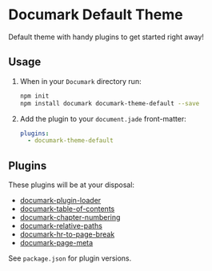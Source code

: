 # Documark Default Theme

Default theme with handy plugins to get started right away!

## Usage

1. When in your `Documark` directory run:

	```bash
	npm init
	npm install documark documark-theme-default --save
	```

2. Add the plugin to your `document.jade` front-matter:

	```yaml
	plugins:
	  - documark-theme-default
	```

## Plugins

These plugins will be at your disposal:

- [documark-plugin-loader](https://www.npmjs.com/package/documark-plugin-loader)
- [documark-table-of-contents](https://www.npmjs.com/package/documark-table-of-contents)
- [documark-chapter-numbering](https://www.npmjs.com/package/documark-chapter-numbering)
- [documark-relative-paths](https://www.npmjs.com/package/documark-relative-paths)
- [documark-hr-to-page-break](https://www.npmjs.com/package/documark-hr-to-page-break)
- [documark-page-meta](https://www.npmjs.com/package/documark-page-meta)

See `package.json` for plugin versions.
